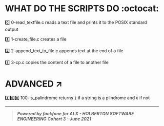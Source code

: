 
# WHAT DO THE SCRIPTS DO :octocat:

:zero: 0-read_textfile.c reads a text file and prints it to the POSIX standard output

:one: 1-create_file.c creates a file

:two: 2-append_text_to_file.c appends text at the end of a file

:three: 3-cp.c copies the content of a file to another file

# ADVANCED :arrow_upper_right:

:one::zero::zero: 100-is_palindrome returns `1` if a string is a plindrome and `0` if not


******************************************************************************
> ***Powered by *fackfone* for ALX - HOLBERTON SOFTWARE ENGINEERING Cohort 3 - June 2021***
